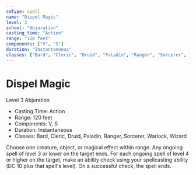 ```yaml
---
smType: spell
name: "Dispel Magic"
level: 3
school: "Abjuration"
casting_time: "Action"
range: "120 feet"
components: ["V", "S"]
duration: "Instantaneous"
classes: ["Bard", "Cleric", "Druid", "Paladin", "Ranger", "Sorcerer", "Warlock", "Wizard"]
---
```


# Dispel Magic
Level 3 Abjuration

- Casting Time: Action
- Range: 120 feet
- Components: V, S
- Duration: Instantaneous
- Classes: Bard, Cleric, Druid, Paladin, Ranger, Sorcerer, Warlock, Wizard

Choose one creature, object, or magical effect within range. Any ongoing spell of level 3 or lower on the target ends. For each ongoing spell of level 4 or higher on the target, make an ability check using your spellcasting ability (DC 10 plus that spell's level). On a successful check, the spell ends.
